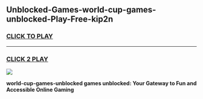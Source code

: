 
## Unblocked-Games-world-cup-games-unblocked-Play-Free-kip2n
<h3>
<a href="https://premium76.site?title=world-cup-games-unblocked&ref=18A1">CLICK TO PLAY</a></h3>
<hr>

<h3>
<a href="https://premium76.site?title=world-cup-games-unblocked&ref=18A1">CLICK 2 PLAY</a>
  
</h3>

<a href="https://premium76.site?title=world-cup-games-unblocked&ref=18A1"><img src="https://clearcache.store/games.png"></a>


**world-cup-games-unblocked games unblocked: Your Gateway to Fun and Accessible Online Gaming**
